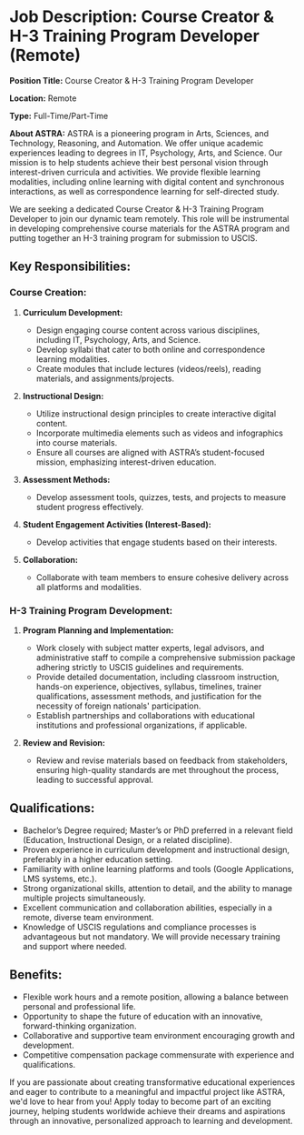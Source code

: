 # Job Description: Course Creator & H-3 Training Program Developer (Remote)

**Position Title:**  Course Creator & H-3 Training Program Developer

**Location:**  Remote

**Type:**  Full-Time/Part-Time

**About ASTRA:**  ASTRA is a pioneering program in Arts, Sciences, and Technology, Reasoning, and Automation. We offer unique academic experiences leading to degrees in IT, Psychology, Arts, and Science. Our mission is to help students achieve their best personal vision through interest-driven curricula and activities. We provide flexible learning modalities, including online learning with digital content and synchronous interactions, as well as correspondence learning for self-directed study.

We are seeking a dedicated Course Creator & H-3 Training Program Developer to join our dynamic team remotely. This role will be instrumental in developing comprehensive course materials for the ASTRA program and putting together an H-3 training program for submission to USCIS.

## Key Responsibilities:

### Course Creation:

1.  **Curriculum Development:**
    
    -   Design engaging course content across various disciplines, including IT, Psychology, Arts, and Science.
    -   Develop syllabi that cater to both online and correspondence learning modalities.
    -   Create modules that include lectures (videos/reels), reading materials, and assignments/projects.
2.  **Instructional Design:**
    
    -   Utilize instructional design principles to create interactive digital content.
    -   Incorporate multimedia elements such as videos and infographics into course materials.
    -   Ensure all courses are aligned with ASTRA’s student-focused mission, emphasizing interest-driven education.
3.  **Assessment Methods:**
    
    -   Develop assessment tools, quizzes, tests, and projects to measure student progress effectively.
4.  **Student Engagement Activities (Interest-Based):**
    
    -   Develop activities that engage students based on their interests.
5.  **Collaboration:**
    
    -   Collaborate with team members to ensure cohesive delivery across all platforms and modalities.

### H-3 Training Program Development:

1.  **Program Planning and Implementation:**
    
    -   Work closely with subject matter experts, legal advisors, and administrative staff to compile a comprehensive submission package adhering strictly to USCIS guidelines and requirements.
    -   Provide detailed documentation, including classroom instruction, hands-on experience, objectives, syllabus, timelines, trainer qualifications, assessment methods, and justification for the necessity of foreign nationals' participation.
    -   Establish partnerships and collaborations with educational institutions and professional organizations, if applicable.
2.  **Review and Revision:**
    
    -   Review and revise materials based on feedback from stakeholders, ensuring high-quality standards are met throughout the process, leading to successful approval.

## Qualifications:

-   Bachelor’s Degree required; Master’s or PhD preferred in a relevant field (Education, Instructional Design, or a related discipline).
-   Proven experience in curriculum development and instructional design, preferably in a higher education setting.
-   Familiarity with online learning platforms and tools (Google Applications, LMS systems, etc.).
-   Strong organizational skills, attention to detail, and the ability to manage multiple projects simultaneously.
-   Excellent communication and collaboration abilities, especially in a remote, diverse team environment.
-   Knowledge of USCIS regulations and compliance processes is advantageous but not mandatory. We will provide necessary training and support where needed.

## Benefits:

-   Flexible work hours and a remote position, allowing a balance between personal and professional life.
-   Opportunity to shape the future of education with an innovative, forward-thinking organization.
-   Collaborative and supportive team environment encouraging growth and development.
-   Competitive compensation package commensurate with experience and qualifications.

If you are passionate about creating transformative educational experiences and eager to contribute to a meaningful and impactful project like ASTRA, we'd love to hear from you! Apply today to become part of an exciting journey, helping students worldwide achieve their dreams and aspirations through an innovative, personalized approach to learning and development.
